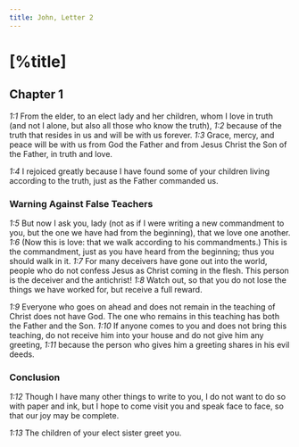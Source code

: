 ```yaml
---
title: John, Letter 2
---
```

# [%title]

## Chapter 1

<cite>1:1</cite> From the elder, to an elect lady and her children, whom I love in truth (and not I alone, but also all those who know the truth), <cite>1:2</cite> because of the truth that resides in us and will be with us forever. <cite>1:3</cite> Grace, mercy, and peace will be with us from God the Father and from Jesus Christ the Son of the Father, in truth and love.

<cite>1:4</cite> I rejoiced greatly because I have found some of your children living according to the truth, just as the Father commanded us.

### Warning Against False Teachers

<cite>1:5</cite> But now I ask you, lady (not as if I were writing a new commandment to you, but the one we have had from the beginning), that we love one another. <cite>1:6</cite> (Now this is love: that we walk according to his commandments.) This is the commandment, just as you have heard from the beginning; thus you should walk in it. <cite>1:7</cite> For many deceivers have gone out into the world, people who do not confess Jesus as Christ coming in the flesh. This person is the deceiver and the antichrist! <cite>1:8</cite> Watch out, so that you do not lose the things we have worked for, but receive a full reward.

<cite>1:9</cite> Everyone who goes on ahead and does not remain in the teaching of Christ does not have God. The one who remains in this teaching has both the Father and the Son. <cite>1:10</cite> If anyone comes to you and does not bring this teaching, do not receive him into your house and do not give him any greeting, <cite>1:11</cite> because the person who gives him a greeting shares in his evil deeds.

### Conclusion

<cite>1:12</cite> Though I have many other things to write to you, I do not want to do so with paper and ink, but I hope to come visit you and speak face to face, so that our joy may be complete.

<cite>1:13</cite> The children of your elect sister greet you.